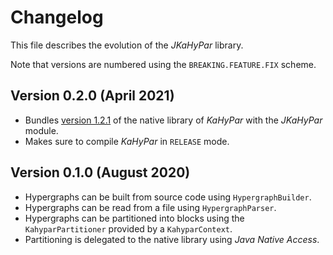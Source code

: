 # Changelog

This file describes the evolution of the *JKaHyPar* library.

Note that versions are numbered using the `BREAKING.FEATURE.FIX` scheme.

## Version 0.2.0 (April 2021)

+ Bundles [version 1.2.1](https://github.com/kahypar/kahypar/releases/tag/1.2.1)
  of the native library of *KaHyPar* with the *JKaHyPar* module.
+ Makes sure to compile *KaHyPar* in `RELEASE` mode.

## Version 0.1.0 (August 2020)

+ Hypergraphs can be built from source code using `HypergraphBuilder`.
+ Hypergraphs can be read from a file using `HypergraphParser`.
+ Hypergraphs can be partitioned into blocks using the `KahyparPartitioner`
  provided by a `KahyparContext`.
+ Partitioning is delegated to the native library using *Java Native Access*.

